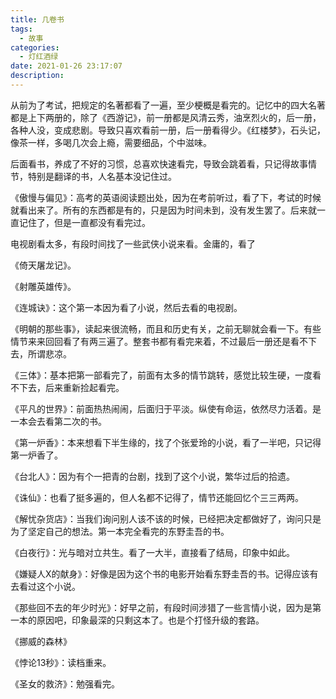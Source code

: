 ```yaml
---
title: 几卷书
tags:
  - 故事
categories:
  - 灯红酒绿
date: 2021-01-26 23:17:07
description:
---
```


 从前为了考试，把规定的名著都看了一遍，至少梗概是看完的。记忆中的四大名著都是上下两册的，除了《西游记》，前一册都是风清云秀，油烹烈火的，后一册，各种人没，变成悲剧。导致只喜欢看前一册，后一册看得少。《红楼梦》，石头记，像茶一样，多喝几次会上瘾，需要细品，个中滋味。

 <!-- more -->

 后面看书，养成了不好的习惯，总喜欢快速看完，导致会跳着看，只记得故事情节，特别是翻译的书，人名基本没记住过。

《傲慢与偏见》：高考的英语阅读题出处，因为在考前听过，看了下，考试的时候就看出来了。所有的东西都是有的，只是因为时间未到，没有发生罢了。后来就一直记住了，但是一直都没有看完过。

 电视剧看太多，有段时间找了一些武侠小说来看。金庸的，看了

《倚天屠龙记》。

《射雕英雄传》。

《连城诀》：这个第一本因为看了小说，然后去看的电视剧。

《明朝的那些事》，读起来很流畅，而且和历史有关，之前无聊就会看一下。有些情节来来回回看了有两三遍了。整套书都有看完来着，不过最后一册还是看不下去，所谓悲凉。

 《三体》：基本把第一部看完了，前面有太多的情节跳转，感觉比较生硬，一度看不下去，后来重新捡起看完。

 《平凡的世界》：前面热热闹闹，后面归于平淡。纵使有命运，依然尽力活着。是一本会去看第二次的书。

 《第一炉香》：本来想看下半生缘的，找了个张爱玲的小说，看了一半吧，只记得第一炉香了。

 《台北人》：因为有个一把青的台剧，找到了这个小说，繁华过后的拾遗。

 《诛仙》：也看了挺多遍的，但人名都不记得了，情节还能回忆个三三两两。

 《解忧杂货店》：当我们询问别人该不该的时候，已经把决定都做好了，询问只是为了坚定自己的想法。第一本完全看完的东野圭吾的书。

 《白夜行》：光与暗对立共生。看了一大半，直接看了结局，印象中如此。

 《嫌疑人X的献身》：好像是因为这个书的电影开始看东野圭吾的书。记得应该有去看过这个小说。

  《那些回不去的年少时光》：好早之前，有段时间涉猎了一些言情小说，因为是第一本的原因吧，印象最深的只剩这本了。也是个打怪升级的套路。

  《挪威的森林》

  《悖论13秒》：读档重来。

  《圣女的救济》：勉强看完。

  





